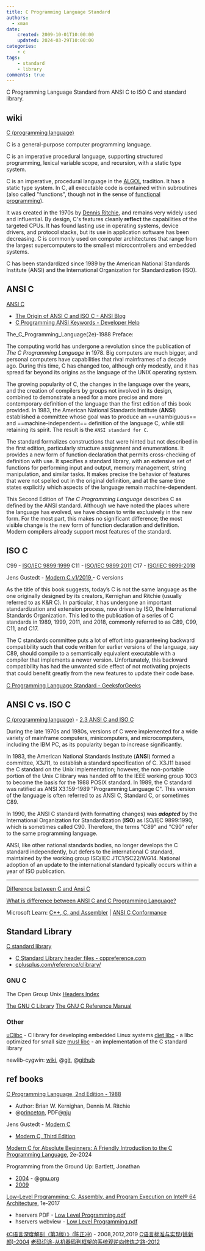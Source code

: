 ```yaml
---
title: C Programming Language Standard
authors:
  - xman
date:
    created: 2009-10-01T10:00:00
    updated: 2024-03-29T10:00:00
categories:
    - c
tags:
    - standard
    - library
comments: true
---
```


C Programming Language Standard from ANSI C to ISO C and standard library.

<!-- more -->

## wiki

[C (programming language)](https://en.wikipedia.org/wiki/C_(programming_language))

C is a general-purpose computer programming language.

C is an imperative procedural language, supporting structured programming, lexical variable scope, and recursion, with a static type system.

C is an imperative, procedural language in the [ALGOL](https://en.wikipedia.org/wiki/ALGOL) tradition. It has a static type system. In C, all executable code is contained within subroutines (also called "functions", though not in the sense of [functional programming](https://en.wikipedia.org/wiki/Functional_programming)).

It was created in the 1970s by [Dennis Ritchie](https://www.bell-labs.com/usr/dmr/www/), and remains very widely used and influential. By design, C's features cleanly **reflect** the capabilities of the targeted CPUs. It has found lasting use in operating systems, device drivers, and protocol stacks, but its use in application software has been decreasing. C is commonly used on computer architectures that range from the largest supercomputers to the smallest microcontrollers and embedded systems.

C has been standardized since 1989 by the American National Standards Institute (ANSI) and the International Organization for Standardization (ISO).

## ANSI C

[ANSI C](https://en.wikipedia.org/wiki/ANSI_C)

- [The Origin of ANSI C and ISO C - ANSI Blog](https://blog.ansi.org/2017/09/origin-ansi-c-iso-c/)
- [C Programming ANSI Keywords - Developer Help](https://developerhelp.microchip.com/xwiki/bin/view/software-tools/c-programming/variables/ansi-keywords/)

The_C_Programming_Language(2e)-1988 Preface:

The computing world has undergone a revolution since the publication of *The C Programming Language* in 1978. Big computers are much bigger, and personal computers have capabilities that rival mainframes of a decade ago. During this time, C has changed too, although only modestly, and it has spread far beyond its origins as the language of the UNIX operating system.

The growing popularity of C, the changes in the language over the years, and the creation of compilers by groups not involved in its design, combined to demonstrate a need for a more precise and more contemporary definition of the language than the first edition of this book provided. In 1983, the American National Standards Institute (**ANSI**) established a committee whose goal was to produce an ==unambiguous== and ==machine-independent== definition of the language C, while still retaining its spirit. The result is the `ANSI standard for C`.

The standard formalizes constructions that were hinted but not described in the first edition, particularly structure assignment and enumerations. It provides a new form of function declaration that permits cross-checking of definition with use. It specifies a standard library, with an extensive set of functions for performing input and output, memory management, string manipulation, and similar tasks. It makes precise the behavior of features that were not spelled out in the original definition, and at the same time states explicitly which aspects of the language remain machine-dependent.

This Second Edition of *The C Programming Language* describes C as defined by the ANSI standard. Although we have noted the places where the language has evolved, we have chosen to write exclusively in the new form. For the most part, this makes no significant difference; the most visible change is the new form of function declaration and definition. Modern compilers already support most features of the standard.

## ISO C

C99 - [ISO/IEC 9899:1999](https://www.iso.org/standard/29237.html)
C11 - [ISO/IEC 9899:2011](https://www.iso.org/standard/57853.html)
C17 - [ISO/IEC 9899:2018](https://www.iso.org/standard/74528.html)

Jens Gustedt - [Modern C v1/2019 ](https://gustedt.gitlabpages.inria.fr/modern-c/) - C versions

As the title of this book suggests, today’s C is not the same language as the one originally designed by its creators, Kernighan and Ritchie (usually referred to as K&R C). In particular, it has undergone an important standardization and extension process, now driven by ISO, the International Standards Organization. This led to the publication of a series of C standards in 1989, 1999, 2011, and 2018, commonly referred to as C89, C99, C11, and C17.

The C standards committee puts a lot of effort into guaranteeing backward compatibility such that code written for earlier versions of the language, say C89, should compile to a semantically equivalent executable with a compiler that implements a newer version. Unfortunately, this backward compatibility has had the unwanted side effect of not motivating projects that could beneﬁt greatly from the new features to update their code base.

[C Programming Language Standard - GeeksforGeeks](https://www.geeksforgeeks.org/c-programming-language-standard/)

## ANSI C vs. ISO C

[C (programming language)](https://en.wikipedia.org/wiki/C_(programming_language)) - [2.3 ANSI C and ISO C](https://en.wikipedia.org/wiki/C_(programming_language)#ANSI_C_and_ISO_C)

During the late 1970s and 1980s, versions of C were implemented for a wide variety of mainframe computers, minicomputers, and microcomputers, including the IBM PC, as its popularity began to increase significantly.

In 1983, the American National Standards Institute (**ANSI**) formed a committee, X3J11, to establish a standard specification of C. X3J11 based the C standard on the Unix implementation; however, the non-portable portion of the Unix C library was handed off to the IEEE working group 1003 to become the basis for the 1988 POSIX standard. In 1989, the C standard was ratified as ANSI X3.159-1989 "Programming Language C". This version of the language is often referred to as ANSI C, Standard C, or sometimes C89.

In 1990, the ANSI C standard (with formatting changes) was ***adopted*** by the International Organization for Standardization (**ISO**) as ISO/IEC 9899:1990, which is sometimes called C90. Therefore, the terms "C89" and "C90" refer to the same programming language.

ANSI, like other national standards bodies, no longer develops the C standard independently, but defers to the international C standard, maintained by the working group ISO/IEC JTC1/SC22/WG14. National adoption of an update to the international standard typically occurs within a year of ISO publication.

---

[Difference between C and Ansi C](https://developerinsider.co/difference-between-c-and-ansi-c/)

[What is difference between ANSI C and C Programming Language?](https://stackoverflow.com/questions/25097010/what-is-difference-between-ansi-c-and-c-programming-language)

Microsoft Learn: [C++, C, and Assembler](https://learn.microsoft.com/en-us/cpp/?view=msvc-170) | [ANSI C Conformance](https://learn.microsoft.com/en-us/cpp/c-runtime-library/ansi-c-compliance?view=msvc-170)

## Standard Library

[C standard library](https://en.wikipedia.org/wiki/C_standard_library)

- [C Standard Library header files - cppreference.com](https://en.cppreference.com/w/c/header)
- [cplusplus.com/reference/clibrary/](https://cplusplus.com/reference/clibrary/)

### GNU C

The Open Group Unix [Headers Index](https://pubs.opengroup.org/onlinepubs/000095399/idx/headers.html)

[The GNU C Library](https://www.gnu.org/software/libc/)
[The GNU C Reference Manual](https://www.gnu.org/software/gnu-c-manual/gnu-c-manual.html)

### Other

[uClibc](https://www.uclibc.org/) - C library for developing embedded Linux systems
[diet libc](https://www.fefe.de/dietlibc/) - a libc optimized for small size
[musl libc](https://musl.libc.org/) - an implementation of the C standard library

newlib-cygwin: [wiki](https://en.wikipedia.org/wiki/Newlib), @[git](git://sourceware.org/git/newlib-cygwin.git), @[github](https://github.com/mirror/newlib-cygwin)

## ref books

[C Programming Language, 2nd Edition - 1988](https://www.amazon.com/Programming-Language-2nd-Brian-Kernighan/dp/0131103628/)

- Author: Brian W. Kernighan, Dennis M. Ritchie
- @[princeton](https://www.cs.princeton.edu/~bwk/cbook.html), PDF@[nju](http://cslabcms.nju.edu.cn/problem_solving/images/c/cc/The_C_Programming_Language_%282nd_Edition_Ritchie_Kernighan%29.pdf)

Jens Gustedt - [Modern C](https://gustedt.gitlabpages.inria.fr/modern-c/)

- [Modern C, Third Edition](https://www.manning.com/books/modern-c-third-edition)

[Modern C for Absolute Beginners: A Friendly Introduction to the C Programming Language](https://www.amazon.com/Modern-Absolute-Beginners-Introduction-Programming/dp/1484266420), 2e-2024

Programming from the Ground Up: Bartlett, Jonathan

- [2004](https://www.amazon.com/Programming-Ground-Up-Jonathan-Bartlett/dp/0975283847) - @[gnu.org](https://download-mirror.savannah.gnu.org/releases/pgubook/ProgrammingGroundUp-1-0-booksize.pdf)  
- [2009](https://www.amazon.com/Programming-Ground-Up-Jonathan-Bartlett/dp/1616100648)  

[Low-Level Programming: C, Assembly, and Program Execution on Intel® 64 Architecture](https://www.amazon.com/Low-Level-Programming-Assembly-Execution-Architecture/dp/1484224027), 1e-2017

- hservers PDF - [Low Level Programming.pdf](https://www.hservers.org/kobo/IT/Low%20Level%20Programming.pdf)
- hservers webview - [Low Level Programming.pdf](https://hservers.org/pdfjs/web/viewer.html?file=/kobo/IT/Low%20Level%20Programming.pdf)

[《C语言深度解剖（第3版）》(陈正冲)](https://item.jd.com/12720594.html) - 2008,2012,2019
[C语言标准与实现(姚新颜)-2004](https://att.newsmth.net/nForum/att/CProgramming/3213/245)
[老码识途-从机器码到框架的系统观逆向修炼之路-2012](https://book.douban.com/subject/19930393/)
